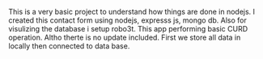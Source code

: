 This is a very basic project to understand how things are done in nodejs. I created this contact form
using nodejs, expresss js, mongo db. Also for visulizing the database i setup robo3t.
This app performing basic CURD operation. Altho therte is no update included.
First we store all data in locally then connected to data base.
